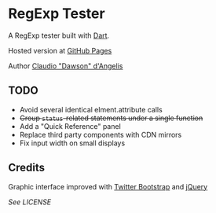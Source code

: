 # RegExp Tester

A RegExp tester built with [Dart](http://www.dartlang.org).

Hosted version at [GitHub Pages](http://claudiodangelis.github.com/dart_regexp_tester/)

Author [Claudio "Dawson" d'Angelis](http://www.claudiodangelis.it/about)

## TODO

- Avoid several identical elment.attribute calls 
- ~~Group `status`-related statements under a single function~~
- Add a "Quick Reference" panel
- Replace third party components with CDN mirrors
- Fix input width on small displays

## Credits

Graphic interface improved with [Twitter Bootstrap](twitter.github.com/bootstrap) and [jQuery](http://jquery.com)

_See LICENSE_